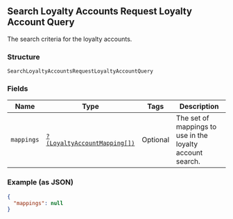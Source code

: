 ## Search Loyalty Accounts Request Loyalty Account Query

The search criteria for the loyalty accounts.

### Structure

`SearchLoyaltyAccountsRequestLoyaltyAccountQuery`

### Fields

| Name | Type | Tags | Description |
|  --- | --- | --- | --- |
| `mappings` | [`?(LoyaltyAccountMapping[])`](/doc/models/loyalty-account-mapping.md) | Optional | The set of mappings to use in the loyalty account search. |

### Example (as JSON)

```json
{
  "mappings": null
}
```

